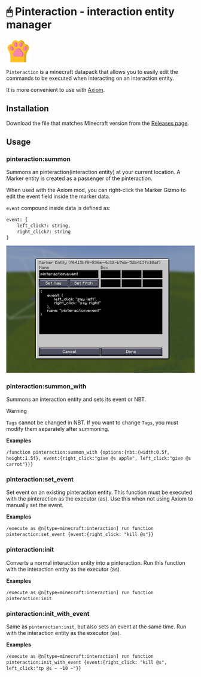# 🖱 Pinteraction - interaction entity manager

![pack](pack.png)

`Pinteraction` is a minecraft datapack that allows you to easily edit the commands to be executed when interacting on an interaction entity.

It is more convenient to use with [Axiom](https://axiom.moulberry.com/).

## Installation

Download the file that matches Minecraft version from the [Releases page](https://github.com/minkyet/Pinteraction/releases).

## Usage

### pinteraction:summon

Summons an pinteraction(interaction entity) at your current location.
A Marker entity is created as a passenger of the pinteraction.

When used with the Axiom mod, you can right-click the Marker Gizmo to edit the event field inside the marker data.

`event` compound inside data is defined as:

```mcfunction
event: {
    left_click?: string,
    right_click?: string
}
```

![with_axiom](editing_with_axiom.png)

### pinteraction:summon_with

Summons an interaction entity and sets its event or NBT.

> [!WARNING]
> `Tags` cannot be changed in NBT. If you want to change `Tags`, you must modify them separately after summoning.

**Examples**
```mcfunction
/function pinteraction:summon_with {options:{nbt:{width:0.5f, height:1.5f}, event:{right_click:"give @s apple", left_click:"give @s carrot"}}}
```

### pinteraction:set_event

Set event on an existing pinteraction entity.
This function must be executed with the pinteraction as the executor (as).
Use this when not using Axiom to manually set the event.

**Examples**
```mcfunction
/execute as @n[type=minecraft:interaction] run function pinteraction:set_event {event:{right_click: "kill @s"}}
```

### pinteraction:init

Converts a normal interaction entity into a pinteraction.
Run this function with the interaction entity as the executor (as).

**Examples**
```mcfunction
/execute as @n[type=minecraft:interaction] run function pinteraction:init
```

### pinteraction:init_with_event

Same as `pinteraction:init`, but also sets an event at the same time.
Run with the interaction entity as the executor (as).

**Examples**
```mcfunction
/execute as @n[type=minecraft:interaction] run function pinteraction:init_with_event {event:{right_click: "kill @s", left_click:"tp @s ~ ~10 ~"}}
```
